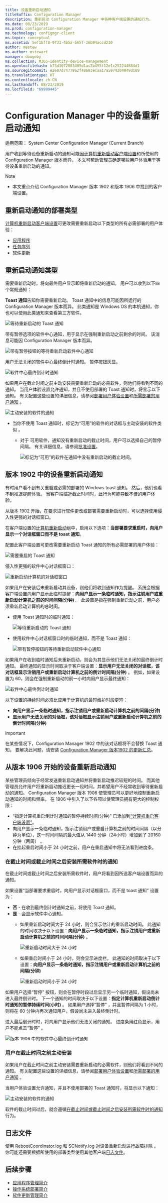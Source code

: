 ```yaml
---
title: 设备重新启动通知
titleSuffix: Configuration Manager
description: 重新启动 Configuration Manager 中各种客户端设置的通知行为。
ms.date: 08/23/2019
ms.prod: configuration-manager
ms.technology: configmgr-client
ms.topic: conceptual
ms.assetid: 5ef1bff8-9733-4b5a-b65f-26b94accd210
author: mestew
ms.author: mstewart
manager: dougeby
ms.collection: M365-identity-device-management
ms.openlocfilehash: b73d3072883405d1ac2b455f12e1c252244884d1
ms.sourcegitcommit: e2e07d74779a2f48693ecaa17a5974204949d109
ms.translationtype: HT
ms.contentlocale: zh-CN
ms.lasthandoff: 08/23/2019
ms.locfileid: "69999445"
---
```

# <a name="device-restart-notifications-in-configuration-manager"></a>Configuration Manager 中的设备重新启动通知

适用范围：  System Center Configuration Manager (Current Branch)

用户收到等待设备重新启动的通知可能因[计算机重新启动客户端设置](/sccm/core/clients/deploy/about-client-settings#computer-restart)和所使用的 Configuration Manager 版本而异。 本文可帮助管理员确定哪些用户体验用于等待设备重新启动的通知。

>[!NOTE]
> - 本文重点介绍 Configuration Manager 版本 1902 和版本 1906 中找到的客户端设置。


## <a name="deployment-types-for-restart-notifications"></a>重新启动通知的部署类型

[计算机重新启动客户端设置](/sccm/core/clients/deploy/about-client-settings#computer-restart)可更改需要重新启动以下类型的所有必需部署的用户体验：

- [应用程序](/sccm/apps/deploy-use/deploy-applications)
- [任务序列](/sccm/osd/deploy-use/manage-task-sequences-to-automate-tasks#BKMK_DeployTS)
- [软件更新](/sccm/sum/deploy-use/deploy-software-updates)

## <a name="restart-notification-types"></a>重新启动通知类型

需要重新启动时，将向最终用户显示即将重新启动的通知。 用户可以收到以下四个常规通知：

**Toast 通知**告知你需要重新启动。 Toast 通知中的信息可能因所运行的 Configuration Manager 版本而异。 此类通知是 Windows OS 的本机通知，你也可以使用此类通知来查看第三方软件。

![等待重新启动的 Toast 通知](media/3555947-restart-toast.png)

带有暂停选项的软件中心通知，用于显示在强制重新启动之前剩余的时间。 该消息可能因 Configuration Manager 版本而异。

![带有暂停按钮的等待重新启动软件中心通知](media/3976435-snooze-restart-countdown.png)

用户无法关闭的软件中心最终倒计时通知。 暂停按钮灰显。

![软件中心最终倒计时通知](media/3976435-final-restart-countdown.png)

如果用户在截止时间之前主动安装需要重新启动的必需软件，则他们将看到不同的通知。 当用户体验设置允许通知，并且不使用部署的 Toast 通知时，将显示以下通知。 有关配置这些设置的详细信息，请参阅[部署用户体验设置](/sccm/apps/deploy-use/deploy-applications#bkmk_deploy-ux)和[所需部署的用户通知](/sccm/apps/deploy-use/deploy-applications#bkmk_notify)  。

![主动安装的软件的通知](media/3976435-proactive-user-restart-notification.png)

- 当你不使用 Toast 通知时，标记为“可用”的软件的对话框与主动安装的软件类似  。

  - 对于  可用软件，通知没有重新启动的截止时间，用户可以选择自己的暂停间隔。 有关详细信息，请参阅[批准设置](/sccm/apps/deploy-use/deploy-applications#bkmk_approval)。

    ![标记为“可用”的软件在通知中没有重新启动的截止时间。](media/3555947-deployment-marked-available-restart.png)

## <a name="device-restart-notifications-in-version-1902"></a>版本 1902 中的设备重新启动通知

<!--3555947-->
有时用户看不到有关重启或必需的部署的 Windows toast 通知。 然后，他们也看不到推迟提醒体验。 当客户端临近截止时间时，此行为可能导致不佳的用户体验。

从版本 1902 开始，在要求进行软件更改或部署需要重新启动时，可以选择使用侵入性更强的对话框窗口。

在客户端设置的[计算机重新启动](/sccm/core/clients/deploy/about-client-settings#computer-restart)组中，启用以下选项：**当部署要求重启时，向用户显示一个对话框窗口而不是 toast 通知**。  

配置此客户端设置可更改需要重新启动 Toast 通知的所有必需部署的用户体验：

![需要重启的 Toast 通知](media/3555947-restart-toast-initial.png)  

侵入性更强的软件中心对话框窗口：

![重新启动计算机的对话框窗口](media/3976435-proactive-user-restart-notification.png)

如果用户在安装后未重新启动其设备，则他们将收到通知作为提醒。 系统会根据客户端设置向用户显示此临时提醒：**向用户显示一条临时通知，指示注销用户或重新启动计算机之前的时间间隔(分钟)** 。 此设置是指在强制重新启动之前，用户必须重新启动计算机的总时间。

- 使用 Toast 通知时的临时通知：

  ![等待重新启动的 Toast 通知](media/3555947-restart-toast.png)

- 使用软件中心对话框窗口时的临时通知，而不是 Toast 通知：

  ![带有暂停按钮的等待重新启动软件中心通知](media/3555947-1902-hide-notification.png)

如果用户在收到临时通知后未重新启动，则会为其显示他们无法关闭的最终倒计时通知。 最终通知的显示时间取决于客户端设置：**显示用户无法关闭的对话框，该对话框显示注销用户或重新启动计算机之前的倒计时间隔(分钟)** 。 例如，如果设置为 60，则会在强制重新启动的前一小时向用户显示最终通知：

![软件中心最终倒计时通知](media/3555947-1902-final-countdown.png)

以下设置的持续时间必须比应用于计算机的最短[维护时段](/sccm/core/clients/manage/collections/use-maintenance-windows)更短：

- **向用户显示一条临时通知，指示注销用户或重新启动计算机之前的间隔(分钟)**
- **显示用户无法关闭的对话框，该对话框显示注销用户或重新启动计算机之前的倒计时间隔(分钟)**

> [!IMPORTANT]
> 在某些情况下，Configuration Manager 1902 中的该对话框将不会替换 Toast 通知。 要解决此问题，请安装 [Configuration Manager 版本1902 的更新汇总](https://support.microsoft.com/help/4500571/update-rollup-for-configuration-manager-current-branch-1902)。 <!--4404715-->

## <a name="device-restart-notifications-starting-in-version-1906"></a>从版本 1906 开始的设备重新启动通知
<!--3976435-->
某些管理员倾向于经常发送重新启动通知并将重新启动推迟较短的时间。 而其他管理员允许用户将重新启动推迟更长一段时间，并希望用户不经常收到等待重新启动的通知。 Configuration Manager 版本 1906 使管理员可以更好地控制重新启动通知的时间和频率。 在 1906 中引入了以下各项以使管理员拥有更大的控制权限：

- “指定计算机重启倒计时通知的暂停持续时间(分钟)”  已添加到[“计算机重启客户端设置”](/sccm/core/clients/deploy/about-client-settings#computer-restart)。
- 向用户显示一条临时通知，指示注销用户或重启计算机之前的时间间隔（以分钟为单位），这一时间间隔的最大值从 1440 分钟（24小时）增加到了 20160 分钟（两周）  。
- 在挂起重启时间小于 24 小时之前，用户在重启通知中将无法看到进度条。

### <a name="notifications-when-required-software-is-installed-at-or-after-the-deadline"></a>在截止时间或截止时间之后安装所需软件时的通知

在截止时间或截止时间之后安装所需软件时，用户将看到因所选客户端设置而异的通知。

如果设置“当部署要求重启时，向用户显示对话框窗口，而不是 toast 通知”  设置为：

- **否** - 在收到最终倒计时通知之前，将使用 Toast 通知。
- **是** - 会显示软件中心通知。
  - 如果重新启动时间大于 24 小时，则会显示估计的重新启动时间。 此通知的时间取决于以下设置：**向用户显示一条临时通知，指示注销用户或重新启动计算机之前的时间间隔(分钟)** 。

     ![重新启动时间大于 24 小时](media/3976435-notification-greater-than-24-hours.png)

  - 如果重启时间小于 24 小时，则会显示进度栏。 此通知的时间取决于以下设置：**向用户显示一条临时通知，指示注销用户或重新启动计算机之前的间隔(分钟)**

     ![重新启动时间小于 24 小时](media/3976435-notification-less-than-24-hours.png)

如果用户选择“暂停”  按钮，则会在暂停时段过后显示另一个临时通知，假设尚未进入最终倒计时。 下一个通知的时间取决于以下设置：**指定计算机重新启动倒计时通知的暂停持续时间(小时)** 。 如果用户选择“暂停”  ，并且暂停间隔为 1 小时，则将在 60 分钟内再次通知用户，假设尚未进入最终倒计时。

进入最后倒计时时，将向用户显示他们无法关闭的通知。 进度条用红色显示，用户不能点击“暂停”  。

![版本 1906 中的软件中心最终倒计时通知](media/3976435-1906-final-restart-countdown.png)

### <a name="the-user-proactively-installs-before-the-deadline"></a>用户在截止时间之前主动安装

如果用户在截止时间之前主动安装需要重新启动的必需软件，则他们将看到不同的通知。 有关配置这些设置的详细信息，请参阅[部署用户体验设置](/sccm/apps/deploy-use/deploy-applications#bkmk_deploy-ux)和[所需部署的用户通知](/sccm/apps/deploy-use/deploy-applications#bkmk_notify)  。 

当用户体验设置允许通知，并且不使用部署的 Toast 通知时，将显示以下通知：

![主动安装的软件的通知](media/3976435-proactive-user-restart-notification.png)

软件的截止时间过后，就会遵循[在截止时间或截止时间之后安装所需软件时的通知](#notifications-when-required-software-is-installed-at-or-after-the-deadline)行为。

## <a name="log-files"></a>日志文件

使用 RebootCoordinator.log 和 SCNotify.log 对设备重新启动进行故障排除   。 你可能还需要根据所使用的部署类型使用其他客户端[日志文件](/sccm/core/plan-design/hierarchy/log-files)。

## <a name="next-steps"></a>后续步骤

- [应用程序管理简介](/sccm/apps/understand/introduction-to-application-management)
- [操作系统部署简介](/sccm/osd/understand/introduction-to-operating-system-deployment)
- [软件更新管理简介](/sccm/sum/understand/software-updates-introduction)
